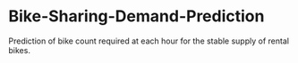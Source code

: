 # Bike-Sharing-Demand-Prediction
Prediction of bike count required at each hour for the stable supply of rental bikes.
